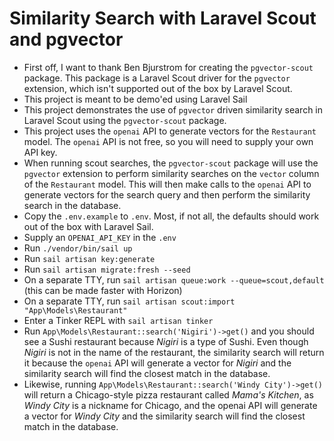 # Similarity Search with Laravel Scout and pgvector

- First off, I want to thank Ben Bjurstrom for creating the `pgvector-scout` package. This package is a Laravel Scout driver for the `pgvector` extension, which isn't supported out of the box by Laravel Scout.
- This project is meant to be demo'ed using Laravel Sail
- This project demonstrates the use of `pgvector` driven similarity search in Laravel Scout using the `pgvector-scout` package.
- This project uses the `openai` API to generate vectors for the `Restaurant` model. The `openai` API is not free, so you will need to supply your own API key.
- When running scout searches, the `pgvector-scout` package will use the `pgvector` extension to perform similarity searches on the `vector` column of the `Restaurant` model. This will then make calls to the `openai` API to generate vectors for the search query and then perform the similarity search in the database.
- Copy the `.env.example` to `.env`. Most, if not all, the defaults should work out of the box with Laravel Sail.
- Supply an `OPENAI_API_KEY` in the `.env`
- Run `./vendor/bin/sail up`
- Run `sail artisan key:generate`
- Run `sail artisan migrate:fresh --seed`
- On a separate TTY, run `sail artisan queue:work --queue=scout,default` (this can be made faster with Horizon)
- On a separate TTY, run `sail artisan scout:import "App\Models\Restaurant"`
- Enter a Tinker REPL with `sail artisan tinker`
- Run `App\Models\Restaurant::search('Nigiri')->get()` and you should see a Sushi restaurant because _Nigiri_ is a type of Sushi. Even though _Nigiri_ is not in the name of the restaurant, the similarity search will return it because the `openai` API will generate a vector for _Nigiri_ and the similarity search will find the closest match in the database.
- Likewise, running `App\Models\Restaurant::search('Windy City')->get()` will return a Chicago-style pizza restaurant called _Mama's Kitchen_, as _Windy City_ is a nickname for Chicago, and the openai API will generate a vector for _Windy City_ and the similarity search will find the closest match in the database.